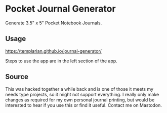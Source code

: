 # Pocket Journal Generator

Generate 3.5" x 5" Pocket Notebook Journals.

## Usage

https://templarian.github.io/journal-generator/

Steps to use the app are in the left section of the app.

## Source

This was hacked together a while back and is one of those it meets my needs type projects, so it might not support everything. I really only make changes as required for my own personal journal printing, but would be interested to hear if you use this or find it useful. Contact me on Mastodon.
